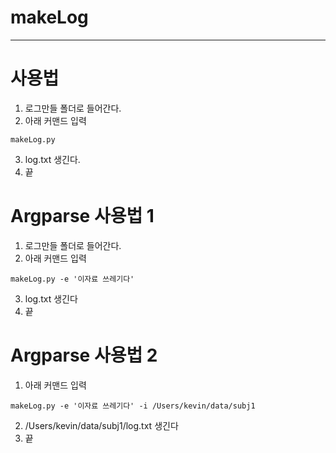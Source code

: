 # makeLog

----------

# 사용법
1. 로그만들 폴더로 들어간다.
2. 아래 커맨드 입력
```
makeLog.py 
```
3. log.txt 생긴다.
4. 끝


# Argparse 사용법 1
1. 로그만들 폴더로 들어간다.
2. 아래 커맨드 입력
```
makeLog.py -e '이자료 쓰레기다'
```
3. log.txt 생긴다
4. 끝

# Argparse 사용법 2
1. 아래 커맨드 입력
```
makeLog.py -e '이자료 쓰레기다' -i /Users/kevin/data/subj1
```
2. /Users/kevin/data/subj1/log.txt 생긴다
3. 끝
